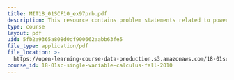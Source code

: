 ```yaml
---
title: MIT18_01SCF10_ex97prb.pdf
description: This resource contains problem statements related to power series.
type: course
layout: pdf
uid: 5fb2a9365a808d0df900662aabb63fe5
file_type: application/pdf
file_location: >-
  https://open-learning-course-data-production.s3.amazonaws.com/18-01sc-single-variable-calculus-fall-2010/5fb2a9365a808d0df900662aabb63fe5_MIT18_01SCF10_ex97prb.pdf
course_id: 18-01sc-single-variable-calculus-fall-2010
---
```

